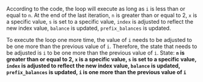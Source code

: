 According to the code, the loop will execute as long as `i` is less than or equal to `n`. At the end of the last iteration, `n` is greater than or equal to 2, `x` is a specific value, `s` is set to a specific value, `index` is adjusted to reflect the new index value, `balance` is updated, `prefix_balances` is updated. 

To execute the loop one more time, the value of `i` needs to be adjusted to be one more than the previous value of `i`. Therefore, the state that needs to be adjusted is `i` to be one more than the previous value of `i`.
State: **`n` is greater than or equal to 2, `x` is a specific value, `s` is set to a specific value, `index` is adjusted to reflect the new index value, `balance` is updated, `prefix_balances` is updated, `i` is one more than the previous value of `i`**